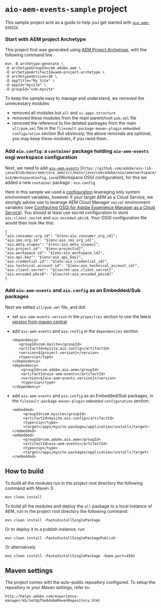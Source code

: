# `aio-aem-events-sample` project 

This sample project acts as a guide 
to help you get started with [`aio-aem-events`](https://github.com/adobe/aio-lib-java/tree/main/aem/aio_aem_events)

### Start with AEM project Archetype

This project first was generated using [AEM Project Archetype](https://experienceleague.adobe.com/docs/experience-manager-core-components/using/developing/archetype/overview.html?lang=en
), with the following command line :

    mvn -B archetype:generate \    
    -D archetypeGroupId=com.adobe.aem \
    -D archetypeArtifactId=aem-project-archetype \
    -D archetypeVersion=36 \
    -D appTitle="My Site" \
    -D appId="mysite" \
    -D groupId="com.mysite"

To keep the sample easy to manage and understand, we removed the unnecessary modules
* removed all modules but `all` and `ui.apps.structure`
* removed these modules from the main parent/root `pom.xml` file
* removed the reference to the deleted packages from the main `all/pom.xml` file in the `filevault-package-maven-plugin` `embedded` `configuration` section
But obviously, the above removals are optional, you may keep these modules, if you need them. 

### Add `aio.config`: a `container` package holding `aio-aem-events` osgi workspace configuration

Next, we need to add [`aio-aem-events`](https://github.com/adobe/aio-lib-java/tree/main/aem/aio_aem_events) 
[`https://github.com/adobe/aio-lib-java/blob/main/aem/core_aem/src/main/java/com/adobe/aio/aem/workspace/ocd/WorkspaceConfig.java`](Workspace OSGI configuration),
for this we added a new `container` package : `aio.config` 

Here in this sample we used a [configuration](aio.config/src/main/content/jcr_root/apps/mysite/osgiconfig/config/com.adobe.aio.aem.workspace.internal.WorkspaceSupplierImpl.cfg.json) 
leveraging only system environment variables,
however if your target AEM as a Cloud Service, we strongly advise use to leverage AEM Cloud Manager `secret` environment variables
(see [Configuring OSGi for Adobe Experience Manager as a Cloud Service](https://experienceleague.adobe.com/docs/experience-manager-cloud-service/content/implementing/deploying/configuring-osgi.html%3Flang%3Den#secret-configuration-values)).
You should at least use secret configuration to store `aio.client.secret` and `aio.encoded.pkcs8`.
Your OSGI configuration file would then look like this:

    {
    "aio.consumer.org.id": "$[env:aio_consumer_org_id]",
    "aio.ims.org.id": "$[env:aio_ims_org_id]",
    "aio.meta.scopes": "$[env:aio_meta_scopes]",
    "aio.project.id": "$[env:projectid]",
    "aio.workspace.id": "$[env:aio_workspace_id]",
    "aio.api.key": "$[env:aio_api_key]",
    "aio.credential.id": "$[env:aio_credential_id]",
    "aio.technical.account.id": "$[env:aio_technical_account_id]",
    "aio.client.secret": "$[secret:aio_client_secret]",
    "aio.encoded.pkcs8": "$[secret:aio_encoded_pkcs8]"
    }

### Add `aio-aem-events` and `aio.config` as an Embedded/Sub packages

Next we edited `all/pom.xml` file, and did:
* set `aio-aem-events.version` in the `properties` section to use the latest [version from maven central](https://repo1.maven.org/maven2/com/adobe/aio/aem/aio-aem-events)
* add `aio-aem-events` and `aio.config` in the `dependencies` section

      
      <dependency>
         <groupId>com.mysite</groupId>
         <artifactId>mysite.aio.config</artifactId>
         <version>${project.version}</version>
         <type>zip</type>
      </dependency>
      <dependency>
          <groupId>com.adobe.aio.aem</groupId>
          <artifactId>aio-aem-events</artifactId>
          <version>${aio-aem-events.version}</version>
          <type>zip</type>
      </dependency>

* add `aio-aem-events` and `aio.config` as an Embedded/Sub packages, in the `filevault-package-maven-plugin` `embedded` `configuration` section:


      <embedded>
           <groupId>com.mysite</groupId>
           <artifactId>mysite.aio.config</artifactId>
           <type>zip</type>
           <target>/apps/mysite-packages/application/install</target>
      </embedded>
      <embedded>
           <groupId>com.adobe.aio.aem</groupId>
           <artifactId>aio-aem-events</artifactId>
           <type>zip</type>
           <target>/apps/mysite-packages/application/install</target>
      </embedded>
 


## How to build

To build all the modules run in the project root directory the following command with Maven 3:

    mvn clean install

To build all the modules and deploy the `all` package to a local instance of AEM, run in the project root directory the following command:

    mvn clean install -PautoInstallSinglePackage

Or to deploy it to a publish instance, run

    mvn clean install -PautoInstallSinglePackagePublish

Or alternatively

    mvn clean install -PautoInstallSinglePackage -Daem.port=4503


## Maven settings

The project comes with the auto-public repository configured. To setup the repository in your Maven settings, refer to:

    http://helpx.adobe.com/experience-manager/kb/SetUpTheAdobeMavenRepository.html
